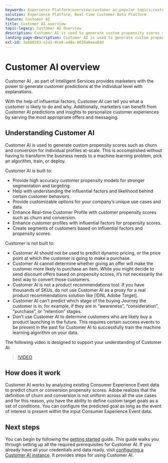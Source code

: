 ```yaml
---
keywords: Experience Platform;overview;customer ai;popular topics;customer ai overview
solution: Experience Platform, Real-time Customer Data Platform
feature: Customer AI
title: Customer AI overview
topic-legacy: Customer AI Overview
description: Customer AI is used to generate custom propensity scores such as churn and conversion for individual profiles at-scale. This is accomplished without having to transform the business needs to a machine learning problem, pick an algorithm, train, or deploy.
landing-page-description: Customer AI is used to generate custom propensity scores such as churn and conversion for individual profiles at-scale.
exl-id: 3e668103-e2a2-4ce6-a40a-8029a6aaa8dd
---
```


# Customer AI overview

Customer AI , as part of Intelligent Services provides marketers with the power to generate customer predictions at the individual level with explanations.

With the help of influential factors, Customer AI can tell you what a customer is likely to do and why. Additionally, marketers can benefit from Customer AI predictions and insights to personalize customer experiences by serving the most appropriate offers and messaging.

## Understanding Customer AI

Customer AI is used to generate custom propensity scores such as churn and conversion for individual profiles at-scale. This is accomplished without having to transform the business needs to a machine learning problem, pick an algorithm, train, or deploy.

Customer AI is built to:

- Provide high accuracy customer propensity models for stronger segmentation and targeting.
- Help with understanding the influential factors and likelihood behind certain customer behaviors.
- Provide customizable options for your company’s unique use cases and data.
- Enhance Real-time Customer Profile with customer propensity scores such as churn and conversion.
- Enhance customer profiles with influential factors for propensity scores.
- Create segments of customers based on influential factors and propensity scores.

Customer is not built to:

- Customer AI should not be used to predict dynamic pricing, or the price point at which the customer is going to make a purchase.
- Customer AI cannot determine whether giving an offer will make the customer more likely to purchase an item. While you might decide to send discount offers based on propensity scores, it’s not necessarily the best way to convert those customers.
- Customer AI is not a product recommendations tool. If you have thousands of SKUs, do not use Customer AI as a proxy for a real product recommendations solution like [!DNL Adobe Target].
- Customer AI can’t predict which stage of the buying Journey the customer is in, for example, if they are in “awareness”, “consideration”, “purchase”, or “retention” stages.
- Don’t use Customer AI to determine customers who are likely buy a product launching in the future. This requires certain success events to be present in the past for Customer AI to successfully train the machine learning algorithm on your data.

The following video is designed to support your understanding of Customer AI.

>[!VIDEO](https://video.tv.adobe.com/v/32664?learn=on&quality=12)

## How does it work

Customer AI works by analyzing existing Consumer Experience Event data to predict churn or conversion propensity scores. Adobe realizes that the definition of churn and conversion is not uniform across all the use cases and for this reason, you have the ability to define custom target goals as a set of conditions. You can configure the predicted goal as long as the event of interest is present within the input Consumer Experience Event data.

## Next steps

You can begin by following the [getting started](./getting-started.md) guide. This guide walks you through setting up all the required prerequisites for Customer AI. If you already have all your credentials and data ready, visit  [configuring a Customer AI instance](./user-guide/configure.md). It provides steps for using Customer AI.
